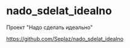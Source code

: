 # nado_sdelat_idealno
Проект "Надо сделать идеально"

https://github.com/Seplaz/nado_sdelat_idealno
